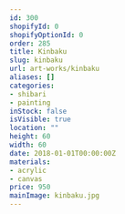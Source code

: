 ```yaml
---
id: 300
shopifyId: 0
shopifyOptionId: 0
order: 285
title: Kinbaku
slug: kinbaku
url: art-works/kinbaku
aliases: []
categories:
- shibari
- painting
inStock: false
isVisible: true
location: ""
height: 60
width: 60
date: 2018-01-01T00:00:00Z
materials:
- acrylic
- canvas
price: 950
mainImage: kinbaku.jpg
---
```

